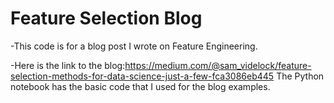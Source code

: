# Feature Selection Blog

-This code is for a blog post I wrote on Feature Engineering. 

-Here is the link to the blog:https://medium.com/@sam_videlock/feature-selection-methods-for-data-science-just-a-few-fca3086eb445
The Python notebook has the basic code that I used for the blog examples. 
